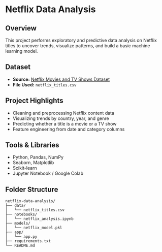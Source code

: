 # Netflix Data Analysis

## Overview
This project performs exploratory and predictive data analysis on Netflix titles to uncover trends, visualize patterns, and build a basic machine learning model.

## Dataset
- **Source:** [Netflix Movies and TV Shows Dataset](https://www.kaggle.com/datasets/shivamb/netflix-shows)
- **File Used:** `netflix_titles.csv`

## Project Highlights
- Cleaning and preprocessing Netflix content data
- Visualizing trends by country, year, and genre
- Predicting whether a title is a movie or a TV show
- Feature engineering from date and category columns

## Tools & Libraries
- Python, Pandas, NumPy
- Seaborn, Matplotlib
- Scikit-learn
- Jupyter Notebook / Google Colab

## Folder Structure

```
netflix-data-analysis/
├── data/
│   └── netflix_titles.csv
├── notebooks/
│   └── netflix_analysis.ipynb
├── models/
│   └── netflix_model.pkl
├── app/
│   └── app.py
├── requirements.txt
└── README.md
```
